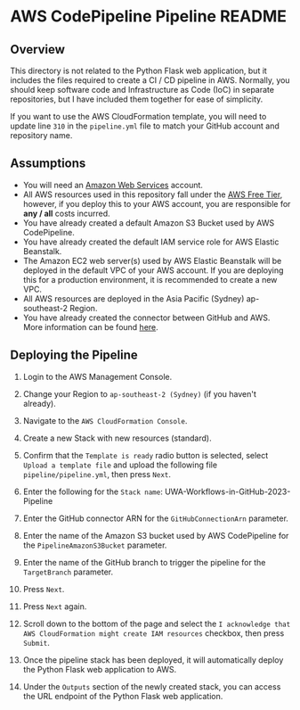 # AWS CodePipeline Pipeline README

## Overview

This directory is not related to the Python Flask web application, but it includes the files required to create a CI / CD pipeline in AWS. Normally, you should keep software code and Infrastructure as Code (IoC) in separate repositories, but I have included them together for ease of simplicity.

If you want to use the AWS CloudFormation template, you will need to update line `310` in the `pipeline.yml` file to match your GitHub account and repository name.

## Assumptions

*   You will need an [Amazon Web Services](https://aws.amazon.com/) account.
*   All AWS resources used in this repository fall under the [AWS Free Tier](https://aws.amazon.com/free/), however, if you deploy this to your AWS account, you are responsible for **any / all** costs incurred.
*   You have already created a default Amazon S3 Bucket used by AWS CodePipeline.
*   You have already created the default IAM service role for AWS Elastic Beanstalk.
*   The Amazon EC2 web server(s) used by AWS Elastic Beanstalk will be deployed in the default VPC of your AWS account. If you are deploying this for a production environment, it is recommended to create a new VPC.
*   All AWS resources are deployed in the Asia Pacific (Sydney) ap-southeast-2 Region.
*   You have already created the connector between GitHub and AWS. More information can be found [here](https://docs.aws.amazon.com/codepipeline/latest/userguide/connections-github.html).

## Deploying the Pipeline

1.  Login to the AWS Management Console.

2.  Change your Region to `ap-southeast-2 (Sydney)` (if you haven't already).

3.  Navigate to the `AWS CloudFormation Console`.

4.  Create a new Stack with new resources (standard).

5.  Confirm that the `Template is ready` radio button is selected, select `Upload a template file` and upload the following file `pipeline/pipeline.yml`, then press `Next`.

6.  Enter the following for the `Stack name`: UWA-Workflows-in-GitHub-2023-Pipeline

7.  Enter the GitHub connector ARN for the `GitHubConnectionArn` parameter.

8.  Enter the name of the Amazon S3 bucket used by AWS CodePipeline for the `PipelineAmazonS3Bucket` parameter.

9.  Enter the name of the GitHub branch to trigger the pipeline for the `TargetBranch` parameter.

10. Press `Next`.

11. Press `Next` again.

12. Scroll down to the bottom of the page and select the `I acknowledge that AWS CloudFormation might create IAM resources` checkbox, then press `Submit`.

13. Once the pipeline stack has been deployed, it will automatically deploy the Python Flask web application to AWS.

14. Under the `Outputs` section of the newly created stack, you can access the URL endpoint of the Python Flask web application.
